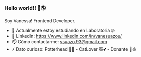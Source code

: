 ### Hello world!! 👋🌎 

Soy Vanessa!
Frontend Developer.


- 🔭 Actualmente estoy estudiando en Laboratoria 🤓
- 💬 LinkedIn: https://www.linkedin.com/in/vanesuazou/
- 📫 Cómo contactarme: vsuazo.93@gmail.com
- ⚡ Dato curioso: Potterhead 🧙‍♂️ - CatLover 😺💕 - Donante 💉🩸 
